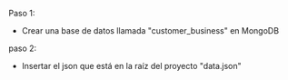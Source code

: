 Paso 1:
- Crear una base de datos llamada "customer_business" en MongoDB

paso 2:
- Insertar el json que está en la raíz del proyecto "data.json"
